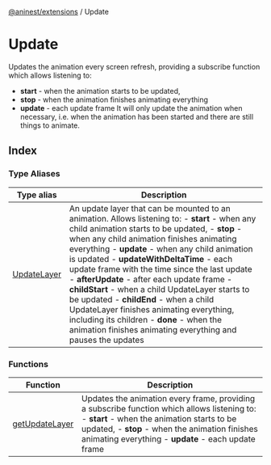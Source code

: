 [@aninest/extensions](../index.md) / Update

# Update

Updates the animation every screen refresh, providing a subscribe function which allows
listening to:
- **start** - when the animation starts to be updated,
- **stop** - when the animation finishes animating everything
- **update** - each update frame
It will only update the animation when necessary, i.e. when the animation has
been started and there are still things to animate.

## Index

### Type Aliases

| Type alias | Description |
| ------ | ------ |
| [UpdateLayer](type-aliases/UpdateLayer.md) | An update layer that can be mounted to an animation. Allows listening to: - **start** - when any child animation starts to be updated, - **stop** - when any child animation finishes animating everything - **update** - when any child animation is updated - **updateWithDeltaTime** - each update frame with the time since the last update - **afterUpdate** - after each update frame - **childStart** - when a child UpdateLayer starts to be updated - **childEnd** - when a child UpdateLayer finishes animating everything, including its children - **done** - when the animation finishes animating everything and pauses the updates |

### Functions

| Function | Description |
| ------ | ------ |
| [getUpdateLayer](functions/getUpdateLayer.md) | Updates the animation every frame, providing a subscribe function which allows listening to: - **start** - when the animation starts to be updated, - **stop** - when the animation finishes animating everything - **update** - each update frame |
